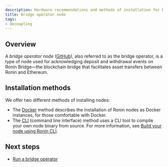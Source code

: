```yaml
---
description: Hardware recommendations and methods of installation for bridge operator nodes.
title: Bridge operator node
tags:
- decoupling
---
```


## Overview

A *bridge operator node* ([GitHub](https://github.com/axieinfinity/bridge-v2)), also referred to as the bridge operator, is a type of node used for acknowledging deposit and withdrawal events on Ronin Bridge—the blockchain bridge that facilitates asset transfers between Ronin and Ethereum.

## Installation methods

We offer two different methods of installing nodes:

* The [Docker](/tags/docker-mainnet) method describes the installation of Ronin nodes as Docker instances, for those comfortable with Docker.
* The [CLI](/tags/cli) (command line interface) method uses a CLI tool to compile your own node binary from source. For more information, see [Build your node using Ronin CLI](./../../validators/setup/cli.md).

## Next steps

* [Run a bridge operator](run-bridge-operator.md)
